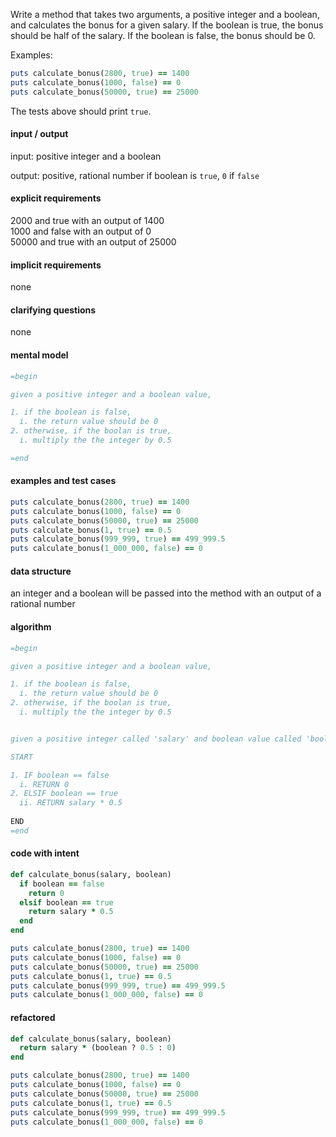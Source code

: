 Write a method that takes two arguments, a positive integer and a boolean, and calculates the bonus for a given salary. If the boolean is true, the bonus should be half of the salary. If the boolean is false, the bonus should be 0.

Examples:

``` ruby
puts calculate_bonus(2800, true) == 1400
puts calculate_bonus(1000, false) == 0
puts calculate_bonus(50000, true) == 25000
```

The tests above should print `true`.

#### input / output

input: positive integer and a boolean

output: positive, rational number if boolean is `true`, `0` if `false`

#### explicit requirements

2000 and true with an output of 1400\
1000 and false with an output of 0\
50000 and true with an output of 25000

#### implicit requirements

none

#### clarifying questions

none

#### mental model

``` ruby
=begin

given a positive integer and a boolean value,

1. if the boolean is false, 
  i. the return value should be 0
2. otherwise, if the boolan is true, 
  i. multiply the the integer by 0.5

=end
```

#### examples and test cases

``` ruby
puts calculate_bonus(2800, true) == 1400
puts calculate_bonus(1000, false) == 0
puts calculate_bonus(50000, true) == 25000
puts calculate_bonus(1, true) == 0.5
puts calculate_bonus(999_999, true) == 499_999.5
puts calculate_bonus(1_000_000, false) == 0
```

#### data structure

an integer and a boolean will be passed into the method with an output of a rational number

#### algorithm

``` ruby
=begin

given a positive integer and a boolean value,

1. if the boolean is false, 
  i. the return value should be 0
2. otherwise, if the boolan is true, 
  i. multiply the the integer by 0.5


given a positive integer called 'salary' and boolean value called 'boolean'

START

1. IF boolean == false
  i. RETURN 0
2. ELSIF boolean == true
  ii. RETURN salary * 0.5
  
END
=end
```

#### code with intent

``` ruby
def calculate_bonus(salary, boolean)
  if boolean == false
    return 0
  elsif boolean == true
  	return salary * 0.5
  end
end

puts calculate_bonus(2800, true) == 1400
puts calculate_bonus(1000, false) == 0
puts calculate_bonus(50000, true) == 25000
puts calculate_bonus(1, true) == 0.5
puts calculate_bonus(999_999, true) == 499_999.5
puts calculate_bonus(1_000_000, false) == 0
```

#### refactored

``` ruby
def calculate_bonus(salary, boolean)
  return salary * (boolean ? 0.5 : 0)
end

puts calculate_bonus(2800, true) == 1400
puts calculate_bonus(1000, false) == 0
puts calculate_bonus(50000, true) == 25000
puts calculate_bonus(1, true) == 0.5
puts calculate_bonus(999_999, true) == 499_999.5
puts calculate_bonus(1_000_000, false) == 0
```